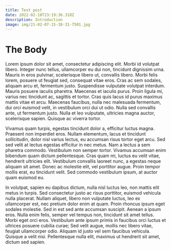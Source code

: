 ```yaml
---
title: Test post
date: 2022-02-18T23:19:36.318Z
description: Introduction
image: img/21-02-07-15-38-31-7501.jpg
---
```

# The Body

Lorem ipsum dolor sit amet, consectetur adipiscing elit. Morbi id volutpat libero. Integer nunc tellus, ullamcorper eu dui non, tincidunt dignissim urna. Mauris in eros pulvinar, scelerisque libero ut, convallis libero. Morbi felis lorem, posuere ut feugiat sed, consequat vitae eros. Cras ac sem sodales, aliquam arcu et, fermentum justo. Suspendisse vulputate volutpat interdum. Mauris posuere iaculis pharetra. Maecenas et iaculis purus. Proin ligula mi, varius nec tincidunt ac, sagittis et tortor. Cras quis lacus id purus maximus mattis vitae et arcu. Maecenas faucibus, nulla nec malesuada fermentum, dui orci euismod velit, in vestibulum orci dui ut odio. Nulla sed convallis ante, ut fermentum justo. Nulla et leo vulputate, ultricies magna auctor, scelerisque sapien. Quisque ac viverra tortor.

Vivamus quam turpis, egestas tincidunt dolor a, efficitur luctus magna. Praesent non imperdiet eros. Nullam elementum, lacus et tincidunt sollicitudin, dolor nisl varius lectus, eu accumsan risus tortor eget arcu. Sed sed velit at lectus egestas efficitur in nec metus. Nam a lectus a sem pharetra commodo. Vestibulum non semper tortor. Vivamus accumsan enim bibendum quam dictum pellentesque. Cras quam mi, luctus eu velit vitae, hendrerit ultricies elit. Vestibulum convallis laoreet nunc, a egestas neque aliquam sit amet. Donec ac molestie elit, vel porttitor augue. Proin tempor mollis erat, eu tincidunt velit. Sed commodo vestibulum ipsum, at auctor quam euismod eu.

In volutpat, sapien eu dapibus dictum, nulla nisl luctus leo, non mattis elit metus in turpis. Sed consectetur justo ac risus porttitor, euismod vehicula nulla placerat. Nullam aliquet, libero non vulputate luctus, leo ex ullamcorper est, nec pretium dolor enim at quam. Proin rhoncus ipsum eget sodales molestie. Sed in est sed ante accumsan suscipit. Aenean a ipsum eros. Nulla enim felis, semper vel tempus non, tincidunt sit amet tellus. Morbi eget orci eros. Vestibulum ante ipsum primis in faucibus orci luctus et ultrices posuere cubilia curae; Sed velit augue, mollis nec libero vitae, feugiat ullamcorper odio. Aliquam id justo vel sem faucibus vehicula. Quisque a velit nisi. Pellentesque nulla elit, maximus ut hendrerit sit amet, dictum sed sapien.